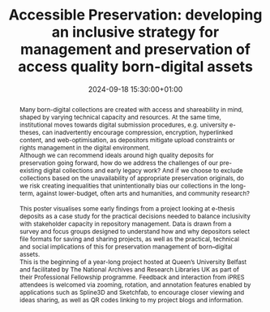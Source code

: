---
abstract: "Many born-digital collections are created with access and shareability
  in mind, shaped by varying technical capacity and resources. At the same time, institutional
  moves towards digital submission procedures, e.g. university e-theses, can inadvertently
  encourage compression, encryption, hyperlinked content, and web-optimisation, as
  depositors mitigate upload constraints or rights management in the digital environment.
  \ \n\n \n\nAlthough we can recommend ideals around high quality deposits for preservation
  going forward, how do we address the challenges of our pre-existing digital collections
  and early legacy work? And if we choose to exclude collections based on the unavailability
  of appropriate preservation originals, do we risk creating inequalities that unintentionally
  bias our collections in the long-term, against lower-budget, often arts and humanities,
  and community research?  \n\n  \n\nThis poster visualises some early findings from
  a project looking at e-thesis deposits as a case study for the practical decisions
  needed to balance inclusivity with stakeholder capacity in repository management.
  Data is drawn from a survey and focus groups designed to understand how and why
  depositors select file formats for saving and sharing projects, as well as the practical,
  technical and social implications of this for preservation management of born–digital
  assets. \n\n \n\nThis is the beginning of a year-long project hosted at Queen’s
  University Belfast and facilitated by The National Archives and Research Libraries
  UK as part of their Professional Fellowship programme. Feedback and interaction
  from iPRES attendees is welcomed via zooming, rotation, and annotation features
  enabled by applications such as Spline3D and Sketchfab, to encourage closer viewing
  and ideas sharing, as well as QR codes linking to my project blogs and information."
creators:
- Ailie O'Hagan
date: 2024-09-18 15:30:00+01:00
document_url: https://drive.google.com/file/d/1BI2Fs2BY2MF0pQLwiaEPn5Ew6nOAPb7K/view?usp=drive_link
grand_parent: iPRES
institutions: []
keywords:
- approaches to preservation
- start 2 preserve
landing_page_url: https://zenodo.org/records/13682520
language: eng
layout: publication
license: Creative Commons Attribution 4.0 (CC-BY-4.0)
notes_url: ''
parent: iPRES 2024
publication_type: poster
size: null
slides_url: ''
source_name: iPRES
stream_url: ''
title: 'Accessible Preservation: developing an inclusive strategy for management and
  preservation of access quality born-digital assets'
year: 2024
---